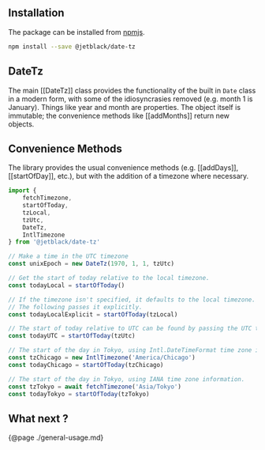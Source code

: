 ## Installation

The package can be installed from [npmjs](https://www.npmjs.com/package/@jetblack/date-tz).

```bash
npm install --save @jetblack/date-tz
```

## DateTz

The main [[DateTz]] class provides the functionality of the built in `Date` class
in a modern form, with some of the idiosyncrasies removed (e.g. month 1 is January).
Things like year and month are properties. The object itself is immutable; the
convenience methods like [[addMonths]] return new objects.

## Convenience Methods

The library provides the usual convenience methods (e.g. [[addDays]], [[startOfDay]], etc.),
but with the addition of a timezone where necessary.

```js
import {
    fetchTimezone,
    startOfToday,
    tzLocal,
    tzUtc,
    DateTz,
    IntlTimezone
} from '@jetblack/date-tz'

// Make a time in the UTC timezone
const unixEpoch = new DateTz(1970, 1, 1, tzUtc)

// Get the start of today relative to the local timezone.
const todayLocal = startOfToday()

// If the timezone isn't specified, it defaults to the local timezone.
// The following passes it explicitly.
const todayLocalExplicit = startOfToday(tzLocal)

// The start of today relative to UTC can be found by passing the UTC timezone.
const todayUTC = startOfToday(tzUtc)

// The start of the day in Tokyo, using Intl.DateTimeFormat time zone information.
const tzChicago = new IntlTimezone('America/Chicago')
const todayChicago = startOfToday(tzChicago)

// The start of the day in Tokyo, using IANA time zone information.
const tzTokyo = await fetchTimezone('Asia/Tokyo')
const todayTokyo = startOfToday(tzTokyo)
```

## What next ?

{@page ./general-usage.md}
